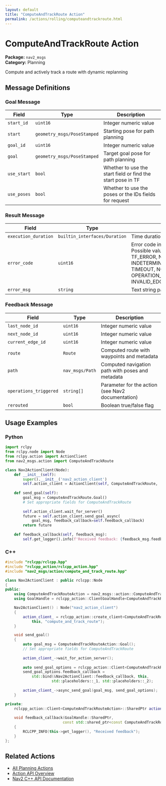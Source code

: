 ```yaml
---
layout: default
title: "ComputeAndTrackRoute Action"
permalink: /actions/rolling/computeandtrackroute.html
---
```


# ComputeAndTrackRoute Action

**Package:** `nav2_msgs`  
**Category:** Planning

Compute and actively track a route with dynamic replanning

## Message Definitions

### Goal Message

| Field | Type | Description |
|-------|------|-------------|
| `start_id` | `uint16` | Integer numeric value |
| `start` | `geometry_msgs/PoseStamped` | Starting pose for path planning |
| `goal_id` | `uint16` | Integer numeric value |
| `goal` | `geometry_msgs/PoseStamped` | Target goal pose for path planning |
| `use_start` | `bool` | Whether to use the start field or find the start pose in TF |
| `use_poses` | `bool` | Whether to use the poses or the IDs fields for request |


### Result Message

| Field | Type | Description |
|-------|------|-------------|
| `execution_duration` | `builtin_interfaces/Duration` | Time duration value |
| `error_code` | `uint16` | Error code indicating the result status. Possible values: NONE, UNKNOWN, TF_ERROR, NO_VALID_GRAPH, INDETERMINANT_NODES_ON_GRAPH, TIMEOUT, NO_VALID_ROUTE, OPERATION_FAILED, INVALID_EDGE_SCORER_USE|
| `error_msg` | `string` | Text string parameter |


### Feedback Message

| Field | Type | Description |
|-------|------|-------------|
| `last_node_id` | `uint16` | Integer numeric value |
| `next_node_id` | `uint16` | Integer numeric value |
| `current_edge_id` | `uint16` | Integer numeric value |
| `route` | `Route` | Computed route with waypoints and metadata |
| `path` | `nav_msgs/Path` | Computed navigation path with poses and metadata |
| `operations_triggered` | `string[]` | Parameter for the action (see Nav2 documentation) |
| `rerouted` | `bool` | Boolean true/false flag |



## Usage Examples

### Python

```python
import rclpy
from rclpy.node import Node
from rclpy.action import ActionClient
from nav2_msgs.action import ComputeAndTrackRoute

class Nav2ActionClient(Node):
    def __init__(self):
        super().__init__('nav2_action_client')
        self.action_client = ActionClient(self, ComputeAndTrackRoute, 'compute_and_track_route')
        
    def send_goal(self):
        goal_msg = ComputeAndTrackRoute.Goal()
        # Set appropriate fields for ComputeAndTrackRoute
        
        self.action_client.wait_for_server()
        future = self.action_client.send_goal_async(
            goal_msg, feedback_callback=self.feedback_callback)
        return future
        
    def feedback_callback(self, feedback_msg):
        self.get_logger().info(f'Received feedback: {feedback_msg.feedback}')
```

### C++

```cpp
#include "rclcpp/rclcpp.hpp"
#include "rclcpp_action/rclcpp_action.hpp"
#include "nav2_msgs/action/compute_and_track_route.hpp"

class Nav2ActionClient : public rclcpp::Node
{
public:
    using ComputeAndTrackRouteAction = nav2_msgs::action::ComputeAndTrackRoute;
    using GoalHandle = rclcpp_action::ClientGoalHandle<ComputeAndTrackRouteAction>;

    Nav2ActionClient() : Node("nav2_action_client")
    {
        action_client_ = rclcpp_action::create_client<ComputeAndTrackRouteAction>(
            this, "compute_and_track_route");
    }

    void send_goal()
    {
        auto goal_msg = ComputeAndTrackRouteAction::Goal();
        // Set appropriate fields for ComputeAndTrackRoute
        
        action_client_->wait_for_action_server();
        
        auto send_goal_options = rclcpp_action::Client<ComputeAndTrackRouteAction>::SendGoalOptions();
        send_goal_options.feedback_callback = 
            std::bind(&Nav2ActionClient::feedback_callback, this, 
                     std::placeholders::_1, std::placeholders::_2);
        
        action_client_->async_send_goal(goal_msg, send_goal_options);
    }

private:
    rclcpp_action::Client<ComputeAndTrackRouteAction>::SharedPtr action_client_;
    
    void feedback_callback(GoalHandle::SharedPtr, 
                          const std::shared_ptr<const ComputeAndTrackRouteAction::Feedback> feedback)
    {
        RCLCPP_INFO(this->get_logger(), "Received feedback");
    }
};
```

## Related Actions

- [All Planning Actions](/rolling/actions/index.html#planning)
- [Action API Overview](/rolling/actions/index.html)
- [Nav2 C++ API Documentation](/rolling/html/index.html)
